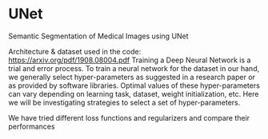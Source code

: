 # UNet
Semantic Segmentation of Medical Images using UNet

Architecture & dataset used in the code: https://arxiv.org/pdf/1908.08004.pdf
Training a Deep Neural Network is a trial and error process. To train a neural network for the dataset in our hand, we generally select hyper-parameters as suggested in a research paper or as provided by software libraries. Optimal values of these hyper-parameters can vary depending on learning task, dataset, weight initialization, etc. Here we will be investigating strategies to select a set of hyper-parameters.

We have tried different loss functions and regularizers and compare their performances
